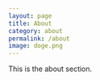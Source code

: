```yaml
---
layout: page
title: About
category: about
permalink: /about
image: doge.png
---
```


This is the about section.